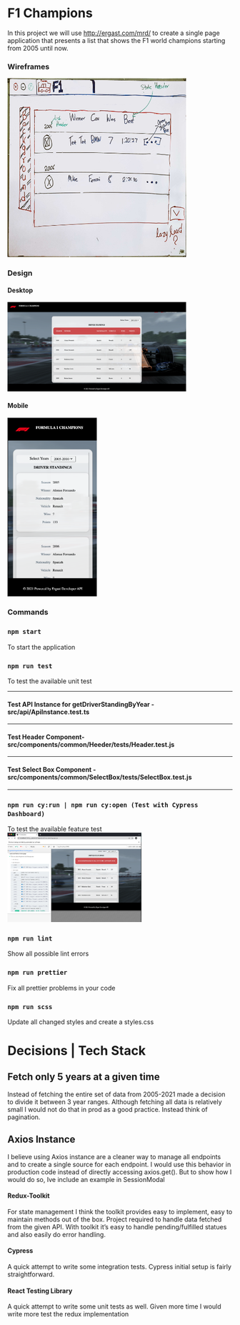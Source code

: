 # F1 Champions

In this project we will use http://ergast.com/mrd/ to create a single page application that presents a list that shows the F1 world champions starting from 2005 until now.

### Wireframes

<img src="./wireframes/wireframe.main.jpg?raw=true" width="400" height="400">

### Design

#### Desktop
<img src="./wireframes/design-desktop.png?raw=true" width="400" height="200">

#### Mobile
<img src="./wireframes/design-mobile.png?raw=true" width="200" height="400">

### Commands

### `npm start`

To start the application

### `npm run test`

To test the available unit test

***
#### Test API Instance for getDriverStandingByYear - src/api/ApiInstance.test.ts
***
#### Test Header Component- src/components/common/Heeder/__tests__/Header.test.js
***
#### Test Select Box Component - src/components/common/SelectBox/__tests__/SelectBox.test.js
***
### `npm run cy:run | npm run cy:open (Test with Cypress Dashboard)`

To test the available feature test
<img src="./wireframes/cypress-result.png?raw=true" width="300" height="200">
### `npm run lint`

Show all possible lint errors

### `npm run prettier`

Fix all prettier problems in your code

### `npm run scss`

Update all changed styles and create a styles.css

# Decisions | Tech Stack

## Fetch only 5 years at a given time

Instead of fetching the entire set of data from 2005-2021 made a decision to divide it between 3 year ranges. Although fetching all data is relatively small I would not do that in prod as a good practice. Instead think of pagination.

## Axios Instance

I believe using Axios instance are a cleaner way to manage all endpoints and to create a single source for each endpoint. I would use this behavior in production code instead of directly accessing axios.get(). But to show how I would do so, Ive include an example in SessionModal

#### Redux-Toolkit
For state management I think the toolkit provides easy to implement, easy to maintain methods out of the box. Project required to handle data fetched from the given API. With toolkit it’s easy to handle pending/fulfilled statues and also easily do error handling.


#### Cypress
A quick attempt to write some integration tests. Cypress initial setup is fairly straightforward.

#### React Testing Library
A quick attempt to write some unit tests as well. Given more time I would write more test the redux implementation